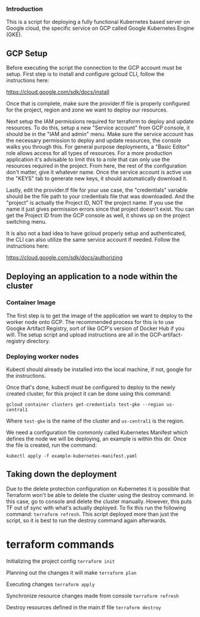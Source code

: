 ### Introduction ###

This is a script for deploying a fully functional Kubernetes based server on Google cloud, the specific service on GCP called Google Kubernetes Engine (GKE).

## GCP Setup

Before executing the script the connection to the GCP account must be setup. First step is to install and configure gcloud CLI, follow the instructions here:

https://cloud.google.com/sdk/docs/install

Once that is complete, make sure the provider.tf file is properly configured for the project, region and zone we want to deploy our resources.

Next setup the IAM permissions required for terraform to deploy and update resources. To do this, setup a new "Service account" from GCP console, it should be in the "IAM and admin" menu. Make sure the service account has the necessary permission to deploy and update resources, the console walks you through this. For general purpose deployments, a "Basic Editor" role allows access for all types of resources. For a more production application it's advisable to limit this to a role that can only use the resources required in the project. From here, the rest of the configuration don't matter, give it whatever name. Once the service account is active use the "KEYS" tab to generate new keys, it should automatically download it.

Lastly, edit the provider.tf file for your use case, the "credentials" variable should be the file path to your credentials file that was downloaded. And the "project" is actually the Project ID, NOT the project name. If you use the name it just gives permission errors since that project doesn't exist. You can get the Project ID from the GCP console as well, it shows up on the project switching menu.

It is also not a bad idea to have gcloud properly setup and authenticated, the CLI can also utilize the same service account if needed. Follow the instructions here:

https://cloud.google.com/sdk/docs/authorizing

## Deploying an application to a node within the cluster

### Container Image

The first step is to get the image of the application we want to deploy to the worker node onto GCP. The recommended process for this is to use Googke Artifact Registry, sort of like GCP's version of Docker Hub if you will. The setup script and upload instructions are all in the GCP-artifact-registry directory.

### Deploying worker nodes

Kubectl should already be installed into the local machine, if not, google for the instructions.

Once that's done, kubectl must be configured to deploy to the newly created cluster, for this project it can be done using this command:

`gcloud container clusters get-credentials test-gke --region us-central1`

Where `test-gke` is the name of the cluster and `us-central1` is the region.

We need a configuration file commonly called Kubernetes Manifest which defines the node we will be deploying, an example is within this dir. Once the file is created, run the command:

`kubectl apply -f example-kubernetes-manifest.yaml`

## Taking down the deployment

Due to the delete protection configuration on Kubernetes it is possible that Terraform won't be able to delete the cluster using the destroy command. In this case, go to console and delete the cluster manually. However, this puts TF out of sync with what's actually deployed. To fix this run the following command: `terraform refresh`. This script deployed more than just the script, so it is best to run the destroy command again afterwards.

# terraform commands 

Initializing the project config
`terraform init`

Planning out the changes it will make
`terraform plan`

Executing changes
`terraform apply`

Synchronize resource changes made from console
`terraform refresh`

Destroy resources defined in the main.tf file
`terraform destroy`
